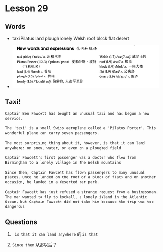 # Lesson 29

## Words

- taxi Pilatus land plough lonely Welsh roof block flat desert

- ![Words](../../../Images/Part2/03/words-29.png)

## Taxi!

```
Captain Ben Fawcett has bought an unusual taxi and has begun a new service.

The 'taxi' is a small Swiss aeroplane called a 'Pilatus Porter'. This wonderful plane can carry seven passengers.

The most surprising thing about it, however, is that it can land anywhere: on snow, water, or even on a ploughed field.

Captain Fawcett's first passenger was a doctor who flew from Birmingham to a lonely village in the Welsh mountains.

Since then, Captain Fawcett has flown passengers to many unusual places. Once he landed on the roof of a block of flats and on another occasion, he landed in a deserted car park.

Captain Fawcett has just refused a strange request from a businessman. The man wanted to fly to Rockall, a lonely island in the Atlantic Ocean, but Captain Fawcett did not take him because the trip was too dangerous
```

## Questions

1. ` is that it can land anywhere` 的 `is that`

2. `Since then` 从那以后？
